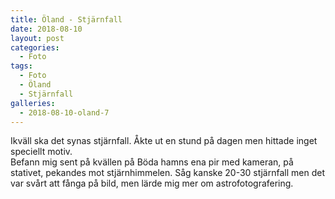 ```yaml
---
title: Öland - Stjärnfall
date: 2018-08-10
layout: post
categories:
  - Foto
tags:
  - Foto
  - Öland
  - Stjärnfall
galleries:
  - 2018-08-10-oland-7
---
```


Ikväll ska det synas stjärnfall. Åkte ut en stund på dagen men hittade inget speciellt motiv.  
Befann mig sent på kvällen på Böda hamns ena pir med kameran, på stativet, pekandes mot stjärnhimmelen. Såg kanske 20-30 stjärnfall men det var svårt att fånga på bild, men lärde mig mer om astrofotografering.
